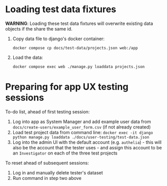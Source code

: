 # Loading test data fixtures

**WARNING**: Loading these test data fixtures will overwrite existing data objects if the share the same id.

1. Copy data file to django's docker container: 

   `docker compose cp docs/test-data/projects.json web:/app`

2. Load the data:

   `docker compose exec web ./manage.py loaddata projects.json`

# Preparing for app UX testing sessions

To-do list, ahead of first testing session: 

1. Log into app as System Manager and add example user data from `docs/create-users/example_user_form.csv` (if not already created)
1. Load test project data from command line: `docker exec -it django python manage.py loaddata ./docs/user-testing/test-data.json`
1. Log into the admin UI with the default account (e.g. `authelia`) - this will also be the account that the tester uses - and assign this account to be an `Investigator` on each of the three test projects

To reset ahead of subsequent sessions: 

1. Log in and manually delete tester's dataset
1. Run command in step two above